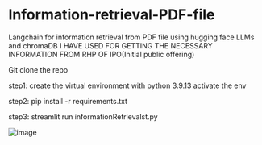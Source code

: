 # Information-retrieval-PDF-file
Langchain for information retrieval from PDF file using hugging face LLMs and chromaDB
I HAVE USED FOR GETTING THE NECESSARY INFORMATION FROM RHP OF IPO(Initial public offering)

Git clone the repo

step1:
create the virtual environment with python 3.9.13
activate the env

step2:
pip install -r requirements.txt


step3:
streamlit run informationRetrievalst.py  

![image](https://github.com/user-attachments/assets/31c1e91d-5ecb-470a-82b0-b3ad66a629e2)







